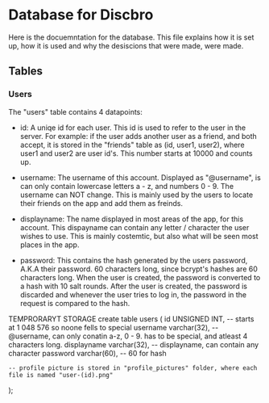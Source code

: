 # Database for Discbro
Here is the docuemntation for the database. This file explains how it is set up, how it is used and why the desiscions that were made, were made.

## Tables
### Users
The "users" table contains 4 datapoints:
- id: A uniqe id for each user.
This id is used to refer to the user in the server. For example: if the user adds another user as a friend, and both accept, it is stored in
the "friends" table as (id, user1, user2), where user1 and user2 are user id's. This number starts at 10000 and counts up.

- username: The username of this account. Displayed as "@username", is can only contain lowercase letters a - z, and numbers 0 - 9.
The username can NOT change. This is mainly used by the users to locate their friends on the app and add them as freinds.

- displayname: The name displayed in most areas of the app, for this account. This dispayname can contain any letter / character the user wishes to use.
This is mainly costemtic, but also what will be seen most places in the app.

- password: This contains the hash generated by the users password, A.K.A their password. 60 characters long, since bcrypt's hashes are 60 characters long.
When the user is created, the password is converted to a hash with 10 salt rounds. After the user is created, the password is discarded and whenever the user tries to log in, the password in the request is compared to the hash.






TEMPRORARYT STORAGE
create table users (
   id UNSIGNED INT, -- starts at 1 048 576 so noone fells to special
   username varchar(32), -- @username, can only conatin a-z, 0 - 9. has to be special, and atleast 4 characters long.
   displayname varchar(32), -- displayname, can contain any character
   password varchar(60), -- 60 for hash
  
    -- profile picture is stored in "profile_pictures" folder, where each file is named "user-(id).png"
);